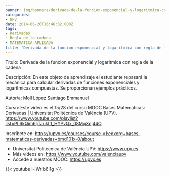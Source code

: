 ```yaml
---
banner: img/banners/derivada-de-la-funcion-exponencial-y-logaritmica-con-regla-de-la-cadena-15-28-upv.jpg
categories:
- UPV
date: 2014-06-26T16:46:32.000Z
tags:
- Derivadas
- Regla de la cadena
- MATEMATICA APLICADA
title: 'Derivada de la funcion exponencial y logaritmica con regla de la cadena | 15/28 | UPV'
---
```


Título: Derivada de la funcion exponencial y logaritmica con regla de la cadena

Descripción: En este objeto de aprendizaje el estudiante repasará la mecánica para calcular derivadas de funciones exponenciales y logarítmicas compuestas. Se proporcionan ejemplos prácticos. 

Autor/a: Moll López Santiago Emmanuel

Curso: Este vídeo es el 15/28 del curso MOOC Bases Matematicas: Derivadas | Universitat Politècnica de València (UPV). https://www.youtube.com/playlist?list=PL6kQim6ljTJukL1_HYPvQx_08MqXnj44O 

Inscríbete en: https://upvx.es/courses/course-v1:edxorg+bases-matematicas-derivadas+bmd101x-0/about


+ Universitat Politècnica de València UPV: https://www.upv.es
+ Más vídeos en: https://www.youtube.com/valenciaupv
+ Accede a nuestros MOOC: https://upvx.es

{{< youtube l-lWrIb6i1g >}}

